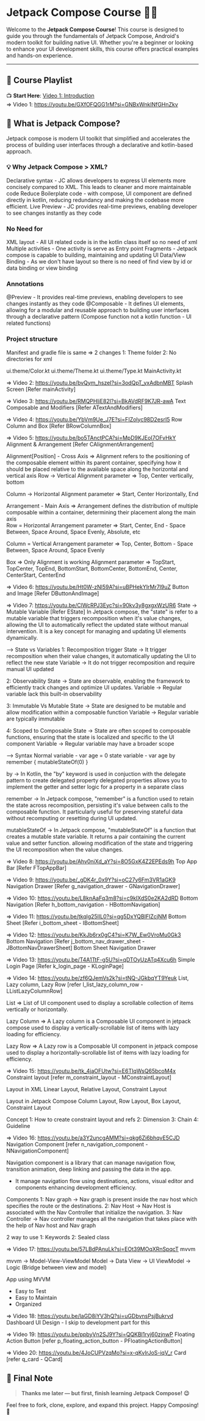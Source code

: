 # Jetpack Compose Course 📱✨

Welcome to the **Jetpack Compose Course**! This course is designed to guide you through the fundamentals of Jetpack Compose, Android's modern toolkit for building native UI. Whether you're a beginner or looking to enhance your UI development skills, this course offers practical examples and hands-on experience.

---

## 🎥 Course Playlist

📺 **Start Here**: [Video 1: Introduction](https://youtu.be/GXfOFQGG1rM?si=GNBxWnklNfGHnZkv)  
=> Video 1: https://youtu.be/GXfOFQGG1rM?si=GNBxWnklNfGHnZkv
## 🧠 What is Jetpack Compose?
Jetpack compose is modern UI toolkit that simplified and accelerates the process of building user interfaces through a declarative and kotlin-based approach.

### 💡 Why Jetpack Compose > XML?
Declarative syntax - JC allows developers to express UI elements more concisely compared to XML. This leads to cleaner and more maintainable code
Reduce Boilerplate code - with compose, UI component are defined directly in kotlin, reducing redundancy and making the codebase more efficient.
Live Preview - JC provides real-time previews, enabling developer to see changes instantly as they code

### No Need for
XML layout - All UI related code is in the kotlin class itself so no need of xml
Multiple activities - One activity is serve as Entry point 
Fragments - Jetpack compose is capable to building, maintaining and updating UI
Data/View Binding - As we don't have layout so there is no need of find view by id or data binding or view binding

### Annotations
@Preview - It provides real-time previews, enabling developers to see changes instantly as they code
@Composable - It defines UI elements, allowing for a modular and reusable approach to building user interfaces through a declarative pattern (Compose function not a kotlin function - UI related functions)

### Project structure
Manifest and gradle file is same
=> 2 changes 
1: Theme folder
2: No directories for xml

ui.theme/Color.kt
ui.theme/Theme.kt
ui.theme/Type.kt
MainActivity.kt

=> Video 2: https://youtu.be/bvQym_hszeI?si=3odQpT_yxAdbnMBT
Splash Screen [Refer mainActivity]

=> Video 3: https://youtu.be/RMQPHljE82I?si=BkAVdRF9K7JR-awA
Text Composable and Modifiers [Refer ATextAndModifiers]

=> Video 4: https://youtu.be/YbVm9Ue_J7E?si=FIZolyc98D2esrI5
Row Column and Box [Refer BRowColumnBox]

=> Video 5: https://youtu.be/bo5TAnctPCA?si=MpD9KJEoI7OFvHkY
Alignment & Arrangement [Refer CAlignmentArrangement]

Alignment[Position] - Cross Axis => Alignment refers to the positioning of the composable element within its parent container, specifying how it should be placed relative to the available space along the horizontal and vertical axis
Row -> Vertical
Alignment parameter => Top, Center vertically, bottom

Column -> Horizontal
Alignment parameter => Start, Center Horizontally, End

Arrangement - Main Axis => Arrangement defines the distribution of multiple composable within a container, determining their placement along the main axis  
Row = Horizontal
Arrangement parameter => Start, Center, End - Space Between, Space Around, Space Evenly, Absolute, etc

Column = Vertical
Arrangement parameter => Top, Center, Bottom - Space Between, Space Around, Space Evenly

Box => Only Alignment is working
Alignment parameter => TopStart, TopCenter, TopEnd, BottomStart, BottomCenter, BottomEnd, Center, CenterStart, CenterEnd

=> Video 6: https://youtu.be/Ht0W-zNl59A?si=uBPHekYIrMr7l9uZ
Button and Image  [Refer DButtonAndImage]

=> Video 7: https://youtu.be/ClWcRPJ3Eyc?si=90kv3y8gxgxWzUR6
State -> Mutable Variable  [Refer EState]
In Jetpack compose, the "state" is refer to a mutable variable that triggers recomposition when it's value changes, allowing the UI to automatically reflect the updated state without manual intervention.
It is a key concept for managing and updating UI elements dynamically. 

--> State vs Variables 
1: Recomposition trigger
State -> It trigger recomposition when their value changes, it automatically updating the UI to reflect the new state
Variable -> It do not trigger recomposition and require manual UI updated 

2: Observability
State -> State are observable, enabling the framework to efficiently track changes and optimize UI updates.
Variable -> Regular variable lack this built-in observability

3: Immutable Vs Mutable
State -> State are designed to be mutable and allow modification within a composable function
Variable -> Regular variable are typically immutable 

4: Scoped to Composable
State -> State are often scoped to composable functions, ensuring that the state is localized and specific to the UI component 
Variable -> Regular variable may have a broader scope

--> Syntax
Normal variable - var age = 0
state variable - var age by remember { mutableStateOf(0) }

by -> In Kotlin, the "by" keyword is used in conjuction with the delegate pattern to create delegated property
      delegated properties allows you to implement the getter and setter logic for a property in a separate class

remember -> In Jetpack compose, "remember" is a function used to retain the state across recomposition, persisting it's value between calls to the composable function. 
            It particularly useful for preserving stateful data without recomputing or resetting during UI updated. 

mutableStateOf -> In Jetpack compose, "mutableStateOf" is a function that creates a mutable state variable.
                  It returns a pair containing the current value and setter function. allowing modification of the state and triggering the UI recomposition when the value changes. 

=> Video 8: https://youtu.be/Ahv0niXd_aY?si=8O5GxK4Z2EPEds9h
Top App Bar  [Refer FTopAppBar]

=> Video 9: https://youtu.be/_gDK4r_0x9Y?si=oC27y6Fm3VR1aGK9
Navigation Drawer  [Refer g_navigation_drawer - GNavigationDrawer]

=> Video 10: https://youtu.be/L8knAaFq3m8?si=c9kIXdS0e2KA2dRD
Bottom Navigation  [Refer h_bottom_navigation - HBottomNavigation]

=> Video 11: https://youtu.be/tkqlg25lIL0?si=qg5DxYQBIFlZcjNM
Bottom Sheet  [Refer i_bottom_sheet - IBottomSheet]

=> Video 12: https://youtu.be/KkJb6rx0gC4?si=K7W_Ew0VroMu0Gk3
Bottom Navigation  [Refer j_bottom_nav_drawer_sheet - JBottomNavDrawerSheet]
Bottom Sheet
Navigation Drawer

=> Video 13: https://youtu.be/T4A1TtF-g5U?si=qDTOyUzATq4Xcu6h
Simple Login Page  [Refer k_login_page - KLoginPage]

=> Video 14: https://youtu.be/zf6QJemVs2k?si=tNQ-JGkbqYT9Yeuk
List, Lazy column, Lazy Row [refer l_list_lazy_column_row - LListLazyColumnRow]

List => List of UI component used to display  a scrollable collection of items vertically or horizontally.

Lazy Column => A Lazy column is a Composable UI component in jetpack compose used to display a vertically-scrollable list of items with lazy loading for efficiency.

Lazy Row => A Lazy row is a Composable UI component in jetpack compose used to display a horizontally-scrollable list of items with lazy loading for efficiency. 

=> Video 15: https://youtu.be/tk_4jaOFUtw?si=E6TIqWsQ65bcoM4x
Constraint layout [refer m_constraint_layout - MConstraintLayout]

Layout in XML
Linear Layout, Relative Layout, Constraint Layout

Layout in Jetpack Compose
Column Layout, Row Layout, Box Layout, Constraint Layout

Concept
1: How to create constraint layout and refs
2: Dimension
3: Chain 
4: Guideline

=> Video 16: https://youtu.be/a3Y2uncgAMM?si=qkg6Zi6bhqvE5CJD
Navigation Component [refer n_navigation_component - NNavigationComponent]

Navigation component is a library that can manage navigation flow, transition animation, deep linking and passing the data in the app.
- It manage navigation flow using destinations, actions, visual editor and components enhancing development efficiency. 

Components 
1: Nav graph -> Nav graph is present inside the nav host which specifies the route or the destinations. 
2: Nav Host -> Nav Host is associated with the Nav Controller that initialize the navigation. 
3: Nav Controller -> Nav controller manages all the navigation that takes place with the help of Nav host and Nav graph

2 way to use
1: Keywords
2: Sealed class 

=> Video 17: https://youtu.be/57LBdPAnuLk?si=EOt39MOqXRnSpqcT
mvvm

mvvm -> Model-View-ViewModel
Model -> Data
View -> UI
ViewModel -> Logic (Bridge between view and model)

App using MVVM
- Easy to Test
- Easy to Maintain
- Organized 

=> Video 18: https://youtu.be/laGD8iYV3hQ?si=uGDbvnsPsjBukrvd
Dashboard UI Design - I skip to development part for this

=> Video 19: https://youtu.be/ppbyVn2SJ9Y?si=QQKBl1ryj60zjnwP
Floating Action Button [refer p_floating_action_button - PFloatingActionButton]

=> Video 20: https://youtu.be/4JoCUPVzqMo?si=x-qKvIrJoS-iqV_r
Card [refer q_card - QCard]

## 🙌 Final Note

> **Thanks me later — but first, finish learning Jetpack Compose! 😉**

Feel free to fork, clone, explore, and expand this project. Happy Composing! 🎨
